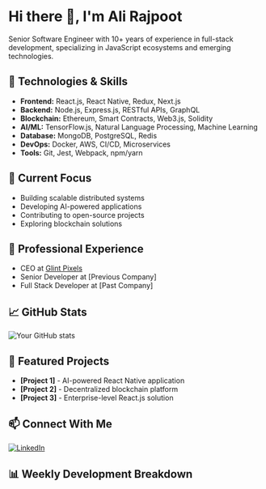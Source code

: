 # Hi there 👋, I'm Ali Rajpoot

Senior Software Engineer with 10+ years of experience in full-stack development, specializing in JavaScript ecosystems and emerging technologies.

## 🚀 Technologies & Skills

- **Frontend:** React.js, React Native, Redux, Next.js
- **Backend:** Node.js, Express.js, RESTful APIs, GraphQL
- **Blockchain:** Ethereum, Smart Contracts, Web3.js, Solidity
- **AI/ML:** TensorFlow.js, Natural Language Processing, Machine Learning
- **Database:** MongoDB, PostgreSQL, Redis
- **DevOps:** Docker, AWS, CI/CD, Microservices
- **Tools:** Git, Jest, Webpack, npm/yarn

## 🔭 Current Focus

- Building scalable distributed systems
- Developing AI-powered applications
- Contributing to open-source projects
- Exploring blockchain solutions

## 💼 Professional Experience

- CEO at [Glint Pixels](https://glintpixels.com)
- Senior Developer at [Previous Company]
- Full Stack Developer at [Past Company]

## 📈 GitHub Stats

![Your GitHub stats](https://github-readme-stats.vercel.app/api?username=alinrajpoot&show_icons=true&theme=dark)

## 🌟 Featured Projects

- **[Project 1]** - AI-powered React Native application
- **[Project 2]** - Decentralized blockchain platform
- **[Project 3]** - Enterprise-level React.js solution

## 📫 Connect With Me

[![LinkedIn](https://img.shields.io/badge/LinkedIn-blue?style=flat&logo=linkedin&labelColor=blue)](https://www.linkedin.com/in/alinrajpoot94/)

## 📊 Weekly Development Breakdown

